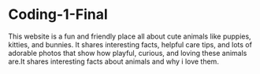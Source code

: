 # Coding-1-Final
This website is a fun and friendly place all about cute animals like puppies, kitties, and bunnies. It shares interesting facts, helpful care tips, and lots of adorable photos that show how playful, curious, and loving these animals are.It shares interesting facts about animals and why i love them.

